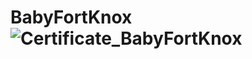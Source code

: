 # BabyFortKnox![Certificate_BabyFortKnox](https://user-images.githubusercontent.com/81981737/147588690-df9bead0-87fa-4385-81e1-08c44e7c6c96.jpg)
